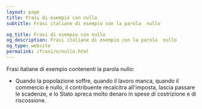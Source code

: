 ```yaml
---
layout: page
title: Frasi di esempio con nullo 
subtitle: Frasi italiane di esempio con la parola  nullo

og_title: Frasi di esempio con nullo 
og_description: Frasi italiane di esempio con la parola  nullo
og_type: website
permalink: /frasi/n/nullo.html
---
```


Frasi italiane di esempio contenenti la parola nullo:


- Quando la popolazione soffre, quando il lavoro manca, quando il commercio è nullo, il contribuente recalcitra all'imposta, lascia passare le scadenze, e lo Stato spreca molto denaro in spese di costrizione e di riscossione.
